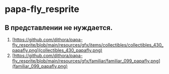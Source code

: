 # papa-fly_resprite
## В представлении не нуждается.
1. [https://github.com/dithora/papa-fly_resprite/blob/main/resources/gfx/items/collectibles/collectibles_430_papafly.png](collectibles_430_papafly.png)
2. [https://github.com/dithora/papa-fly_resprite/blob/main/resources/gfx/familiar/familiar_099_papafly.png](familiar_099_papafly.png)
